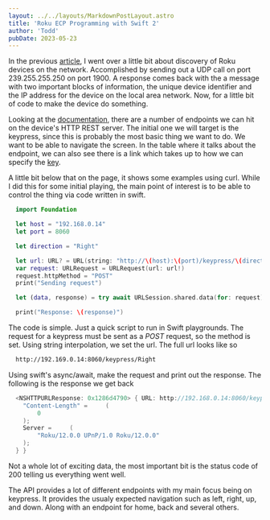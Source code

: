 ```yaml
---
layout: ../../layouts/MarkdownPostLayout.astro
title: 'Roku ECP Programming with Swift 2'
author: 'Todd'
pubDate: 2023-05-23
---
```


In the previous [article](https://enigmaticbits.com/post/swift-ecp-programming-1/), I went over a little bit about discovery of Roku devices on the network. Accomplished by sending out a UDP call on port 239.255.255.250 on port 1900. A response comes back with the a message with two important blocks of information, the unique device identifier and the IP address for the device on the local area network. Now, for a little bit of code to make the device do something.

Looking at the [documentation](https://developer.roku.com/docs/developer-program/dev-tools/external-control-api.md), there are a number of endpoints we can hit on the device's HTTP REST server. The initial one we will target is the keypress, since this is probably the most basic thing we want to do. We want to be able to navigate the screen. In the table where it talks about the endpoint, we can also see there is a link which takes up to how we can specify the [key](https://developer.roku.com/docs/developer-program/dev-tools/external-control-api.md#keypress-key-values).

A little bit below that on the page, it shows some examples using curl. While I did this for some initial playing, the main point of interest is to be able to control the thing via code written in swift.

```swift
  import Foundation

  let host = "192.168.0.14"
  let port = 8060

  let direction = "Right"

  let url: URL? = URL(string: "http://\(host):\(port)/keypress/\(direction)")
  var request: URLRequest = URLRequest(url: url!)
  request.httpMethod = "POST"
  print("Sending request")

  let (data, response) = try await URLSession.shared.data(for: request)

  print("Response: \(response)")
```

The code is simple. Just a quick script to run in Swift playgrounds. The request for a keypress must be sent as a *POST* request, so the method is set. Using string interpolation, we set the url. The full url looks like so
```sh
  http://192.169.0.14:8060/keypress/Right
```
Using swift's async/await, make the request and print out the response. The following is the response we get back
```swift
  <NSHTTPURLResponse: 0x1286d4790> { URL: http://192.168.0.14:8060/keypress/Left } { Status Code: 200, Headers {
    "Content-Length" =     (
        0
    );
    Server =     (
        "Roku/12.0.0 UPnP/1.0 Roku/12.0.0"
    );
  } }
```
Not a whole lot of exciting data, the most important bit is the status code of 200 telling us everything went well.

The API provides a lot of different endpoints with my main focus being on keypress. It provides the usualy expected navigation such as left, right, up, and down. Along with an endpoint for home, back and several others.
